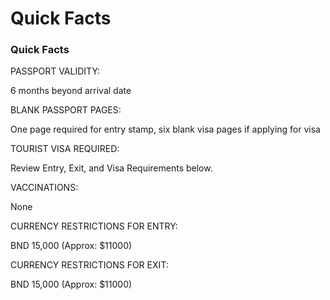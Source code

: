 # Quick Facts

### Quick Facts

PASSPORT VALIDITY:

6 months beyond arrival date

BLANK PASSPORT PAGES:

One page required for entry stamp, six blank visa pages if applying for visa

TOURIST VISA REQUIRED:

Review Entry, Exit, and Visa Requirements below.

VACCINATIONS:

None

CURRENCY RESTRICTIONS FOR ENTRY:

BND 15,000 (Approx: $11000)

CURRENCY RESTRICTIONS FOR EXIT:

BND 15,000 (Approx: $11000)